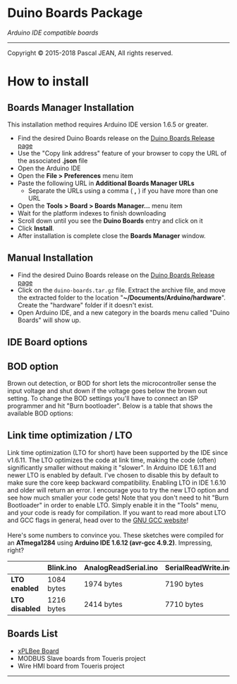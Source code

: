 # Duino Boards Package

*Arduino IDE compatible boards*

---
Copyright © 2015-2018 Pascal JEAN, All rights reserved.

# How to install

## Boards Manager Installation

This installation method requires Arduino IDE version 1.6.5 or greater.

* Find the desired Duino Boards release on the [Duino Boards Release page](https://github.com/epsilonrt/duino-boards/releases)  
* Use the "Copy link address" feature of your browser to copy the URL of the associated **.json** file  
* Open the Arduino IDE  
* Open the **File > Preferences** menu item  
* Paste the following URL in **Additional Boards Manager URLs**  
    * Separate the URLs using a comma ( **,** ) if you have more than one URL  
* Open the **Tools > Board > Boards Manager...** menu item  
* Wait for the platform indexes to finish downloading  
* Scroll down until you see the **Duino Boards** entry and click on it  
* Click **Install**.
* After installation is complete close the **Boards Manager** window.

## Manual Installation

* Find the desired Duino Boards release on the [Duino Boards Release page](https://github.com/epsilonrt/duino-boards/releases)  
* Click on the `duino-boards.tar.gz` file. Extract the archive file, and move the extracted folder to the location "**~/Documents/Arduino/hardware**". Create the "hardware" folder if it doesn't exist.
* Open Arduino IDE, and a new category in the boards menu called "Duino Boards" will show up.

## IDE Board options

## BOD option

Brown out detection, or BOD for short lets the microcontroller sense the input voltage and shut down if the voltage goes below the brown out setting. To change the BOD settings you'll have to connect an ISP programmer and hit "Burn bootloader". Below is a table that shows the available BOD options:


## Link time optimization / LTO

Link time optimization (LTO for short) have been supported by the IDE since v1.6.11. The LTO optimizes the code at link time, making the code (often) significantly smaller without making it "slower". In Arduino IDE 1.6.11 and newer LTO is enabled by default. I've chosen to disable this by default to make sure the core keep backward compatibility. Enabling LTO in IDE 1.6.10 and older will return an error. 
I encourage you to try the new LTO option and see how much smaller your code gets! Note that you don't need to hit "Burn Bootloader" in order to enable LTO. Simply enable it in the "Tools" menu, and your code is ready for compilation. If you want to read more about LTO and GCC flags in general, head over to the [GNU GCC website](https://gcc.gnu.org/onlinedocs/gcc/Optimize-Options.html)!
<br/> <br/>
Here's some numbers to convince you. These sketches were compiled for an **ATmega1284** using **Arduino IDE 1.6.12 (avr-gcc 4.9.2)**. Impressing, right?
<br/>

|                  | Blink.ino  | AnalogReadSerial.ino  | SerialReadWrite.ino | CardInfo.ino |
|------------------|------------|-----------------------|---------------------|--------------|
| **LTO enabled**  | 1084 bytes | 1974 bytes            | 7190 bytes          | 9416 bytes   |
| **LTO disabled** | 1216 bytes | 2414 bytes            | 7710 bytes          | 11518 bytes  |

## Boards List

* [xPLBee Board](https://github.com/epsilonrt/xplbee)  
* MODBUS Slave boards from Toueris project
* Wire HMI board from Toueris project

------
